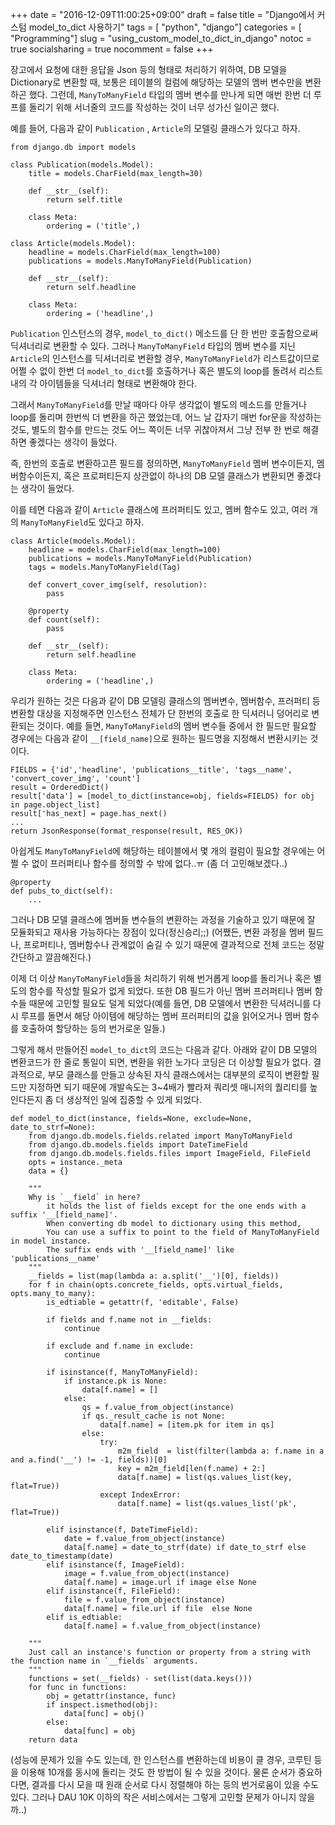 +++
date          = "2016-12-09T11:00:25+09:00"
draft         = false
title         = "Django에서 커스텀 model_to_dict 사용하기"
tags          = [ "python", "django"]
categories    = [ "Programming"]
slug          = "using_custom_model_to_dict_in_django"
notoc         = true
socialsharing = true
nocomment     = false
+++

장고에서 요청에 대한 응답을 Json 등의 형태로 처리하기 위하여, DB 모델을 Dictionary로 변환할 때, 보통은 테이블의 컬럼에 해당하는 모델의 멤버 변수만을 변환하곤 했다. 그런데, `ManyToManyField` 타입의 멤버 변수를 만나게 되면 매번 한번 더 루프를 돌리기 위해 서너줄의 코드를 작성하는 것이 너무 성가신 일이곤 했다.

예를 들어, 다음과 같이 `Publication` , `Article`의 모델링 클래스가
있다고 하자.

    from django.db import models

    class Publication(models.Model):
        title = models.CharField(max_length=30)

        def __str__(self):
            return self.title

        class Meta:
            ordering = ('title',)

    class Article(models.Model):
        headline = models.CharField(max_length=100)
        publications = models.ManyToManyField(Publication)

        def __str__(self):
            return self.headline

        class Meta:
            ordering = ('headline',)


`Publication` 인스턴스의 경우, `model_to_dict()` 메소드를 단 한 번만 호출함으로써 딕셔너리로 변환할 수 있다. 그러나 `ManyToManyField` 타입의 멤버 변수를 지닌 `Article`의 인스턴스를 딕셔너리로 변환할 경우, `ManyToManyField`가 리스트값이므로 어쩔 수 없이 한번 더 `model_to_dict`를 호출하거나 혹은 별도의 loop를 돌려서 리스트 내의 각 아이템들을 딕셔너리 형태로 변환해야 한다.

그래서 `ManyToManyField`를 만날 때마다 아무 생각없이 별도의 메소드를 만들거나 loop를 돌리며 한번씩 더 변환을 하곤 했었는데, 어느 날 갑자기 매번 for문을 작성하는 것도, 별도의 함수를 만드는 것도 어느 쪽이든 너무 귀찮아져서 그냥 전부 한 번로 해결하면 좋겠다는 생각이 들었다.

즉, 한번의 호출로 변환하고픈 필드를 정의하면, `ManyToManyField` 멤버 변수이든지, 멤버함수이든지, 혹은 프로퍼티든지 상관없이 하나의 DB 모델 클래스가 변환되면 좋겠다는 생각이 들었다.

이를 테면 다음과 같이 `Article` 클래스에 프러퍼티도 있고, 멤버 함수도 있고, 여러 개의 `ManyToManyField`도 있다고 하자.

    class Article(models.Model):
        headline = models.CharField(max_length=100)
        publications = models.ManyToManyField(Publication)
        tags = models.ManyToManyField(Tag)

        def convert_cover_img(self, resolution):
            pass

        @property
        def count(self):
            pass

        def __str__(self):
            return self.headline

        class Meta:
            ordering = ('headline',)


우리가 원하는 것은 다음과 같이 DB 모델링 클래스의 멤버변수, 멤버함수, 프러퍼티 등 변환할 대상을 지정해주면 인스턴스 전체가 단 한번의 호출로 한 딕셔러니 덩어리로 변환되는 것이다. 예를 들면, `ManyToManyField`의 멤버 변수들 중에서 한 필드만 필요할 경우에는 다음과 같이 `__[field_name]`으로 원하는 필드명을 지정해서 변환시키는 것이다.

    FIELDS = {'id','headline', 'publications__title', 'tags__name', 'convert_cover_img', 'count']
    result = OrderedDict()
    result['data'] = [model_to_dict(instance=obj, fields=FIELDS) for obj in page.object_list]
    result['has_next] = page.has_next()
    ...
    return JsonResponse(format_response(result, RES_OK))


아쉽게도 `ManyToManyField`에 해당하는 테이블에서 몇 개의 컬럼이 필요할 경우에는 어쩔 수 없이 프러퍼티나 함수를 정의할 수 밖에 없다..ㅠ (좀 더 고민해보겠다..)

    @property
    def pubs_to_dict(self):
        ...

그러나 DB 모델 클래스에 멤버들 변수들의 변환하는 과정을 기술하고 있기 때문에 잘 모듈화되고 재사용 가능하다는 장점이 있다(정신승리;;) (어쨌든, 변환 과정을 멤버 필드나, 프로퍼티나, 멤버함수나 관계없이 숨길 수 있기 때문에 결과적으로 전체 코드는 정말 간단하고 깔끔해진다.)


이제 더 이상 `ManyToManyField`들을 처리하기 위해 번거롭게 loop를 돌리거나 혹은 별도의 함수를 작성할 필요가 없게 되었다. 또한 DB 필드가 아닌 멤버 프러퍼티나 멤버 함수들 때문에 고민할 필요도 덜게 되었다(예를 들면, DB 모델에서 변환한 딕셔러니를 다시 루프를 돌면서 해당 아이템에 해당하는 멤버 프러퍼티의 값을 읽어오거나 멤버 함수를 호출하여 할당하는 등의 번거로운 일들.)

그렇게 해서 만들어진 `model_to_dict`의 코드는 다음과 같다. 아래와 같이 DB 모델의 변환코드가 한 줄로 통일이 되면, 변환을 위한 노가다 코딩은 더 이상할 필요가 없다. 결과적으로, 부모 클래스를 만들고 상속된 자식 클래스에서는 대부분의 로직이 변환할 필드만 지정하면 되기 때문에 개발속도는 3~4배가 빨라져 쿼리셋 매니저의 퀄리티를 높인다든지 좀 더 생상적인 일에 집중할 수 있게 되었다.

    def model_to_dict(instance, fields=None, exclude=None, date_to_strf=None):
        from django.db.models.fields.related import ManyToManyField
        from django.db.models.fields import DateTimeField
        from django.db.models.fields.files import ImageField, FileField
        opts = instance._meta
        data = {}

        """
        Why is `__field` in here?
            it holds the list of fields except for the one ends with a suffix '__[field_name]'.
            When converting db model to dictionary using this method,
            You can use a suffix to point to the field of ManyToManyField in model instance.
            The suffix ends with '__[field_name]' like 'publications__name'
        """
        __fields = list(map(lambda a: a.split('__')[0], fields))
        for f in chain(opts.concrete_fields, opts.virtual_fields, opts.many_to_many):
            is_edtiable = getattr(f, 'editable', False)

            if fields and f.name not in __fields:
                continue

            if exclude and f.name in exclude:
                continue

            if isinstance(f, ManyToManyField):
                if instance.pk is None:
                    data[f.name] = []
                else:
                    qs = f.value_from_object(instance)
                    if qs._result_cache is not None:
                        data[f.name] = [item.pk for item in qs]
                    else:
                        try:
                            m2m_field  = list(filter(lambda a: f.name in a and a.find('__') != -1, fields))[0]
                            key = m2m_field[len(f.name) + 2:]
                            data[f.name] = list(qs.values_list(key, flat=True))
                        except IndexError:
                            data[f.name] = list(qs.values_list('pk', flat=True))

            elif isinstance(f, DateTimeField):
                date = f.value_from_object(instance)
                data[f.name] = date_to_strf(date) if date_to_strf else date_to_timestamp(date)
            elif isinstance(f, ImageField):
                image = f.value_from_object(instance)
                data[f.name] = image.url if image else None
            elif isinstance(f, FileField):
                file = f.value_from_object(instance)
                data[f.name] = file.url if file  else None
            elif is_edtiable:
                data[f.name] = f.value_from_object(instance)

        """
        Just call an instance's function or property from a string with the function name in `__fields` arguments.
        """
        functions = set(__fields) - set(list(data.keys()))
        for func in functions:
            obj = getattr(instance, func)
            if inspect.ismethod(obj):
                data[func] = obj()
            else:
                data[func] = obj
        return data

(성능에 문제가 있을 수도 있는데, 한 인스턴스를 변환하는데 비용이 클 경우, 코루틴 등을 이용해 10개를 동시에 돌리는 것도 한 방법이 될 수 있을 것이다. 물론 순서가 중요하다면, 결과를 다시 모을 때 원래 순서로 다시 정렬해야 하는 등의 번거로움이 있을 수도 있다. 그러나 DAU 10K 이하의 작은 서비스에서는 그렇게 고민할 문제가 아니지 않을까..)
